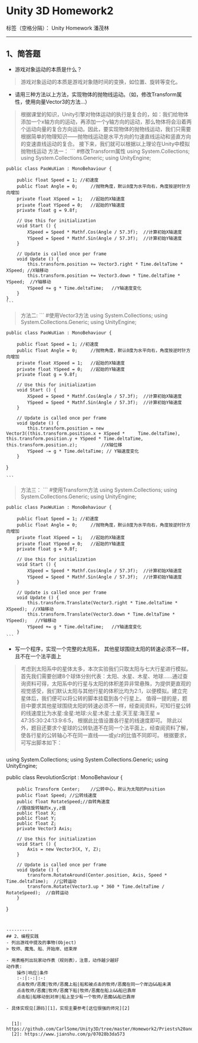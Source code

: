 # Unity 3D Homework2

标签（空格分隔）： Unity Homework 潘茂林

---

## 1、简答题
- 游戏对象运动的本质是什么？
> 游戏对象运动的本质是游戏对象随时间的变换，如位置、旋转等变化。

- 请用三种方法以上方法，实现物体的抛物线运动。（如，修改Transform属性，使用向量Vector3的方法…）
> 根据课堂的知识，Unity引擎对物体运动的执行是复合的，如：我们给物体添加一个x轴方向的运动，再添加一个y轴方向的运动，那么物体将会沿着两个运动向量的复合方向运动。因此，要实现物体的抛物线运动，我们只需要根据简单的物理知识——抛物线运动是水平方向的匀速直线运动和竖直方向的变速直线运动的复合。
接下来，我们就可以根据以上理论在Unity中模拟抛物线运动
方法一：
    ```
    #修改Transform属性
    using System.Collections;
    using System.Collections.Generic;
    using UnityEngine;

    public class PaoWuXian : MonoBehaviour {

        public float Speed = 1; //初速度
        public float Angle = 0;     //抛物角度，默认0度为水平向右，角度按逆时针方向增加
        private float XSpeed = 1;   //起始的X轴速度
        private float YSpeed = 0;   //起始的Y轴速度
        private float g = 9.8f;

	    // Use this for initialization
	    void Start () {
            XSpeed = Speed * Mathf.Cos(Angle / 57.3f);  //计算初始X轴速度
            YSpeed = Speed * Mathf.Sin(Angle / 57.3f);  //计算初始Y轴速度
	    }
	
	    // Update is called once per frame
	    void Update () {
            this.transform.position += Vector3.right * Time.deltaTime * XSpeed; //X轴移动
            this.transform.position += Vector3.down * Time.deltaTime * YSpeed;  //Y轴移动
            YSpeed += g * Time.deltaTime;   //Y轴速度变化
        }
    }
    ```
> 方法二:
    ```
    #使用Vector3方法
    using System.Collections;
    using System.Collections.Generic;
    using UnityEngine;

    public class PaoWuXian : MonoBehaviour {

        public float Speed = 1; //初速度
        public float Angle = 0;     //抛物角度，默认0度为水平向右，角度按逆时针方向增加
        private float XSpeed = 1;   //起始的X轴速度
        private float YSpeed = 0;   //起始的Y轴速度
        private float g = 9.8f;

	    // Use this for initialization
	    void Start () {
            XSpeed = Speed * Mathf.Cos(Angle / 57.3f);  //计算初始X轴速度
            YSpeed = Speed * Mathf.Sin(Angle / 57.3f);  //计算初始Y轴速度
	    }
	
	    // Update is called once per frame
	    void Update () {
            this.transform.position = new Vector3((this.transform.position.x + XSpeed *     Time.deltaTime), this.transform.position.y + YSpeed * Time.deltaTime, this.transform.position.z);         //X轴位移
            YSpeed -= g * Time.deltaTime; // Y轴速度变化
	    }
}

    ```
> 方法三：
    ```
    #使用Transform方法
    using System.Collections;
    using System.Collections.Generic;
    using UnityEngine;

    public class PaoWuXian : MonoBehaviour {

        public float Speed = 1; //初速度
        public float Angle = 0;     //抛物角度，默认0度为水平向右，角度按逆时针方向增加
        private float XSpeed = 1;   //起始的X轴速度
        private float YSpeed = 0;   //起始的Y轴速度
        private float g = 9.8f;

	    // Use this for initialization
	    void Start () {
            XSpeed = Speed * Mathf.Cos(Angle / 57.3f);  //计算初始X轴速度
            YSpeed = Speed * Mathf.Sin(Angle / 57.3f);  //计算初始Y轴速度
	    }
	
	    // Update is called once per frame
	    void Update () {
            this.transform.Translate(Vector3.right * Time.deltaTime * XSpeed);  //X轴移动
            this.transform.Translate(Vector3.down * Time.deltaTime * YSpeed);   //Y轴移动
            YSpeed += g * Time.deltaTime;   //Y轴速度变化
	    }
    ```

- 写一个程序，实现一个完整的太阳系， 其他星球围绕太阳的转速必须不一样，且不在一个法平面上
> 考虑到太阳系中的星体太多，本次实验我们只取太阳与七大行星进行模拟。
首先我们需要创建8个球体分别代表：太阳、水星、木星、地球……通过查询资料可得，太阳系中的行星与太阳的体积差异非常悬殊，为提供更直观的视觉感受，我们默认太阳与其他行星的体积比均为2:1，以便模拟。建立完星体后，我们便可以将公转的脚本挂载到各个行星上。
值得一提的是，题目中要求其他星球围绕太阳的转速必须不一样，经查阅资料，可知行星公转的线速度比为水星:金星:地球:火星:木星:土星:天王星:海王星 ≈ 47:35:30:24:13:9:6:5， 根据此比值设置各行星的线速度即可。
除此以外，题目还要求个星球的公转轨道不在同一个法平面上，经查阅资料了解，使各行星的公转轴心不在同一直线——或y/z的比值不同即可。
根据要求，可写出脚本如下：
> ```
using System.Collections;
using System.Collections.Generic;
using UnityEngine;
> 
public class RevolutionScript : MonoBehaviour {
>
        public Transform Center;    //公转中心，默认为太阳的Position
        public float Speed; //公转线速度
        public float RotateSpeed;//自转角速度
        //围绕旋转轴的x,y,z值
        public float X;
        public float Y;
        public float Z;
        private Vector3 Axis;
>
        // Use this for initialization
        void Start () {
            Axis = new Vector3(X, Y, Z);
	    }
>	
	    // Update is called once per frame
	    void Update () {
            transform.RotateAround(Center.position, Axis, Speed * Time.deltaTime);  //公转运动
            transform.Rotate(Vector3.up * 360 * Time.deltaTime / RotateSpeed);  //自转运动
        }
}
```


----------
## 2、编程实践
- 列出游戏中提及的事物(Object)
> 牧师、魔鬼、船、开始岸、结束岸

- 用表格列出玩家动作表（规则表），注意，动作越少越好
动作表:
    操作|响应|条件
    :-:|:-:|:-:
    点击牧师/恶魔|牧师/恶魔上船|船和被点击的牧师/恶魔在同一个岸边&&船未满
    点击牧师/恶魔|牧师/恶魔下船|牧师/恶魔在船上&&船已靠岸
    点击船|船移动到对岸|船上至少有一个牧师/恶魔&&船已靠岸

- 具体实现见[源码][1]，实现主要参考[这位很强的师兄][2]


  [1]: https://github.com/CarlSome/Unity3D/tree/master/Homework2/Priests%20and%20Devils/Priests%20and%20Devils/Assets/Script
  [2]: https://www.jianshu.com/p/07028b3da573